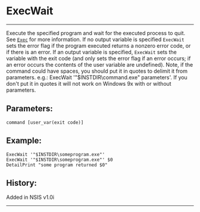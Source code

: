 # ExecWait

---

Execute the specified program and wait for the executed process to quit. See [`Exec`][1] for more information. If no output variable is specified `ExecWait` sets the error flag if the program executed returns a nonzero error code, or if there is an error. If an output variable is specified, `ExecWait` sets the variable with the exit code (and only sets the error flag if an error occurs; if an error occurs the contents of the user variable are undefined). Note, if the command could have spaces, you should put it in quotes to delimit it from parameters. e.g.: ExecWait '"$INSTDIR\command.exe" parameters'. If you don't put it in quotes it will not work on Windows 9x with or without parameters.

## Parameters:

    command [user_var(exit code)]

## Example:

	ExecWait '"$INSTDIR\someprogram.exe"'
	ExecWait '"$INSTDIR\someprogram.exe"' $0
	DetailPrint "some program returned $0"

## History:

Added in NSIS v1.0i

---

[1]: Exec.md